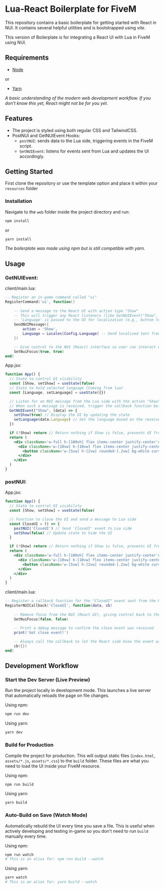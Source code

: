 # Lua-React Boilerplate for FiveM
This repository contains a basic boilerplate for getting started with React in NUI. It contains several helpful utilities and is bootstrapped using *vite*. 

This version of Boilerplate is for integrating a React UI with Lua in FiveM using NUI.

## Requirements
* [Node](https://nodejs.org/en/)

or
* [Yarn](https://yarnpkg.com/getting-started/install)

*A basic understanding of the modern web development workflow. If you don't know this yet, React might not be for you yet.*

## Features
- The project is styled using both regular CSS and TailwindCSS.
- PostNUI and GetNUIEvent Hooks:
   - `postNUI`: sends data to the Lua side, triggering events in the FiveM script.
   - `GetNUIEvent`: listens for events sent from Lua and updates the UI accordingly.

## Getting Started
First clone the repository or use the template option and place it within your ``resources`` folder

### Installation
Navigate to the ``web`` folder inside the project directory and run:
   ```bash
   npm install
  ```
or
```bash
yarn install
```
*The boilerplate was made using npm but is still compatible with yarn.*

## Usage

### GetNUIEvent:
client/main.lua:
```lua
-- Register an in-game command called "ui"
RegisterCommand('ui', function()
    
    -- Send a message to the React UI with action type "Show"
    -- This will trigger any React listeners (like GetNUIEvent("Show", ...))
    -- 'Language' is passed to the UI for localization (e.g., button text)
    SendNUIMessage({
        action = 'Show',
        Language = Locales[Config.Language] -- Send localized text from Lua to React
    })

    -- Give control to the NUI (React) interface so user can interact with it
    SetNuiFocus(true, true)
end)
```

App.jsx:
```jsx
function App() {
  // State to control UI visibility
  const [Show, setShow] = useState(false)
  // State to hold selected language (Coming from lua)
  const [Language, setLanguage] = useState({})

  // Listen for an NUI message from the Lua side with the action "Show"
  // When such a message is received, trigger the callback function below
  GetNUIEvent("Show", (data) => {
    setShow(true) // Display the UI by updating the state
    setLanguage(data.Language) // Set the language based on the received data
  })

  if (!Show) return // Return nothing if Show is false, prevents UI from rendering
  return (
    <div className='w-full h-[100vh] flex items-center justify-center'>
      <div className='w-[10vw] h-[10vw] flex items-center justify-center bg-[#19344e] rounded-[.2vw]'>
        <button className='w-[5vw] h-[2vw] rounded-[.2vw] bg-white cursor-pointer'>{ Language['close'] }</button>
      </div>
    </div>
  )
}
```

### postNUI:
App.jsx:
```jsx
function App() {
  // State to control UI visibility
  const [Show, setShow] = useState(false)

  // Function to close the UI and send a message to Lua side
  const CloseUI = () => {
    postNUI('CloseUI') // Send 'CloseUI' event to Lua side
    setShow(false) // Update state to hide the UI
  }

  if (!Show) return // Return nothing if Show is false, prevents UI from rendering
  return (
    <div className='w-full h-[100vh] flex items-center justify-center'>
      <div className='w-[10vw] h-[10vw] flex items-center justify-center bg-[#19344e] rounded-[.2vw]'>
        <button className='w-[5vw] h-[2vw] rounded-[.2vw] bg-white cursor-pointer' onClick={CloseUI}>{ Language['close'] }</button>
      </div>
    </div>
  )
}
```

client/main.lua:
```lua
-- Register a callback function for the "CloseUI" event sent from the React side
RegisterNUICallback('CloseUI', function(data, cb)
    
    -- Remove focus from the NUI (React UI), giving control back to the game
    SetNuiFocus(false, false)
    
    -- Print a debug message to confirm the close event was received
    print('Got close event!')

    -- Always call the callback to let the React side know the event was handled
    cb({})
end)
```

## Development Workflow
### Start the Dev Server (Live Preview)
Run the project locally in development mode. This launches a live server that automatically reloads the page on file changes.

Using npm:
```bash
npm run dev
```

Using yarn:
```bash
yarn dev
```

### Build for Production
Compile the project for production. This will output static files (`index.html`, `assets/*.js`, `assets/*.css`) to the `build` folder. These files are what you need to load the UI inside your FiveM resource.

Using npm:
```bash
npm run build
```

Using yarn:
```bash
yarn build
```

### Auto-Build on Save (Watch Mode)
Automatically rebuild the UI every time you save a file. This is useful when actively developing and testing in-game so you don't need to run `build` manually every time.

Using npm:
```bash
npm run watch
# This is an alias for: npm run build --watch
```

Using yarn:
```bash
yarn watch
# This is an alias for: yarn build --watch
```

